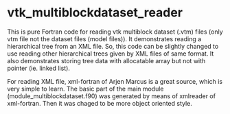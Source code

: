 # vtk_multiblockdataset_reader

This is pure Fortran code for reading vtk multiblock dataset (.vtm) files (only vtm file not the dataset files (model files)). It demonstrates reading a hierarchical tree from an XML file. So, this code can be slightly changed to use reading other hierarchical trees given by XML files of same format. It also demonstrates storing tree data with allocatable array but not with pointer (ie. linked list).

For reading XML file, xml-fortran of Arjen Marcus is a great source, which is very simple to learn. The basic part of the main module (module_multiblockdataset.f90) was generated by means of xmlreader of xml-fortran. Then it was chaged to be more object oriented style.
